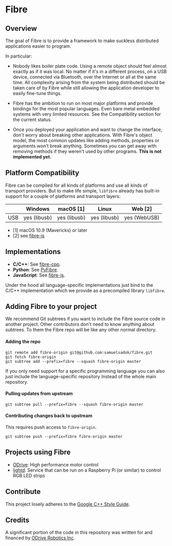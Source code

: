# Fibre

## Overview

The goal of Fibre is to provide a framework to make suckless distributed applications easier to program.

In particular:

 - Nobody likes boiler plate code. Using a remote object should feel almost
   exactly as if it was local. No matter if it's in a different process, on
   a USB device, connected via Bluetooth, over the Internet or all at the
   same time.
   All complexity arising from the system being distributed should be taken
   care of by Fibre while still allowing the application developer to easily
   fine-tune things.

 - Fibre has the ambition to run on most major platforms and provide bindings
   for the most popular languages. Even bare metal embedded systems with very
   limited resources. See the Compatibility section for the current status.

 - Once you deployed your application and want to change the interface, don't
   worry about breaking other applications. With Fibre's object model, the
   most common updates like adding methods, properties or arguments won't
   break anything. Sometimes you can get away with removing methods if they
   weren't used by other programs. **This is not implemented yet.**

## Platform Compatibility

Fibre can be compiled for all kinds of platforms and use all kinds of transport providers. But to make life simple, `libfibre` already has built-in support for a couple of platforms and transport layers:

|     | Windows      | macOS [1]    | Linux        | Web [2]      |
|-----|--------------|--------------|--------------|--------------|
| USB | yes (libusb) | yes (libusb) | yes (libusb) | yes (WebUSB) |

 - [1] macOS 10.9 (Mavericks) or later
 - [2] see [fibre-js](js/README.md)

## Implementations

 * **C/C++**: See [fibre-cpp](cpp/README.md).
 * **Python**: See [PyFibre](python/README.md).
 * **JavaScript**: See [fibre-js](js/README.md).

Under the hood all language-specific implementations just bind to the C/C++ implementation which we provide as a precompiled library `libfibre`.

## Adding Fibre to your project

We recommend Git subtrees if you want to include the Fibre source code in another project.
Other contributors don't need to know anything about subtrees. To them the Fibre repo will be like any other normal directory.

#### Adding the repo
```
git remote add fibre-origin git@github.com:samuelsadok/fibre.git
git fetch fibre-origin
git subtree add --prefix=fibre --squash fibre-origin master
```

If you only need support for a specific programming language you can also just include the language-specific repository Instead of the whole main repository.

#### Pulling updates from upstream
```
git subtree pull --prefix=fibre --squash fibre-origin master
```

#### Contributing changes back to upstream
This requires push access to `fibre-origin`.
```
git subtree push --prefix=fibre fibre-origin master
```

## Projects using Fibre ##

 - [ODrive](https://github.com/madcowswe/ODrive): High performance motor control
 - [lightd](https://github.com/samuelsadok/lightd): Service that can be run on a Raspberry Pi (or similar) to control RGB LED strips

## Contribute ##

This project losely adheres to the [Google C++ Style Guide](https://google.github.io/styleguide/cppguide.html).

## Credits ##

A significant portion of the code in this repository was written for and financed by [ODrive Robotics Inc](https://odriverobotics.com/).
